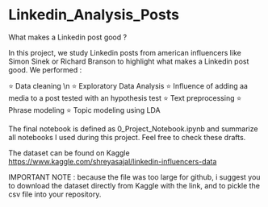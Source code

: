 # Linkedin_Analysis_Posts

What makes a Linkedin post good ?

In this project, we study Linkedin posts from american influencers like Simon Sinek or Richard Branson to highlight what makes a Linkedin post good. 
We performed :

⭐ Data cleaning \n
⭐ Exploratory Data Analysis
⭐ Influence of adding aa media to a post tested with an hypothesis test
⭐ Text preprocessing
⭐ Phrase modeling
⭐ Topic modeling using LDA

The final notebook is defined as 0_Project_Notebook.ipynb and summarize all notebooks I used during this project. Feel free to check these drafts.

The dataset can be found on Kaggle 
https://www.kaggle.com/shreyasajal/linkedin-influencers-data

IMPORTANT NOTE : 
because the file was too large for github, i suggest you to download the dataset directly from Kaggle with the link, and to pickle the csv file into your repository.

